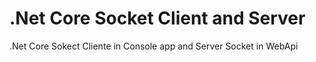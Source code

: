 # .Net Core Socket Client and Server
.Net Core Sokect Cliente in Console app and Server Socket in WebApi
